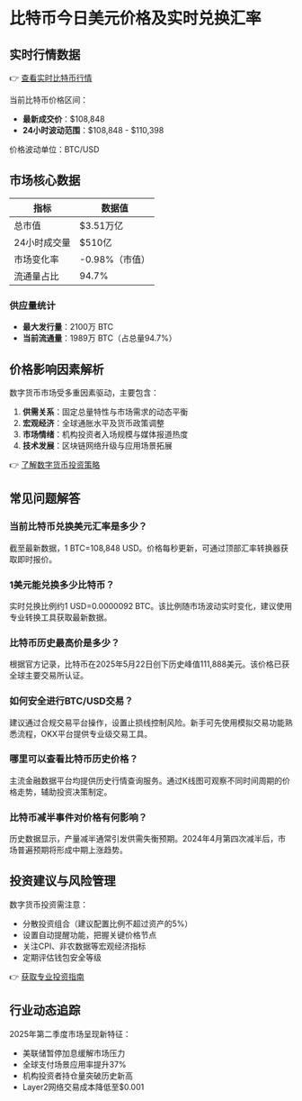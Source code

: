 # 比特币今日美元价格及实时兑换汇率

## 实时行情数据
👉 [查看实时比特币行情](https://bit.ly/okx_welcome)

当前比特币价格区间：
- **最新成交价**：$108,848
- **24小时波动范围**：$108,848 - $110,398

价格波动单位：BTC/USD

## 市场核心数据

| 指标          | 数据值          |
|---------------|----------------|
| 总市值        | $3.51万亿       |
| 24小时成交量  | $510亿          |
| 市场变化率      | -0.98%（市值）  |
| 流通量占比      | 94.7%          |

### 供应量统计
- **最大发行量**：2100万 BTC
- **当前流通量**：1989万 BTC（占总量94.7%）

## 价格影响因素解析

数字货币市场受多重因素驱动，主要包含：
1. **供需关系**：固定总量特性与市场需求的动态平衡
2. **宏观经济**：全球通胀水平及货币政策调整
3. **市场情绪**：机构投资者入场规模与媒体报道热度
4. **技术发展**：区块链网络升级与应用场景拓展

👉 [了解数字货币投资策略](https://bit.ly/okx_welcome)

## 常见问题解答

### 当前比特币兑换美元汇率是多少？
截至最新数据，1 BTC=108,848 USD。价格每秒更新，可通过顶部汇率转换器获取即时报价。

### 1美元能兑换多少比特币？
实时兑换比例约1 USD=0.0000092 BTC。该比例随市场波动实时变化，建议使用专业转换工具获取最新数据。

### 比特币历史最高价是多少？
根据官方记录，比特币在2025年5月22日创下历史峰值111,888美元。该价格已获全球主要交易所认证。

### 如何安全进行BTC/USD交易？
建议通过合规交易平台操作，设置止损线控制风险。新手可先使用模拟交易功能熟悉流程，OKX平台提供专业级交易工具。

### 哪里可以查看比特币历史价格？
主流金融数据平台均提供历史行情查询服务。通过K线图可观察不同时间周期的价格走势，辅助投资决策制定。

### 比特币减半事件对价格有何影响？
历史数据显示，产量减半通常引发供需失衡预期。2024年4月第四次减半后，市场普遍预期将形成中期上涨趋势。

## 投资建议与风险管理

数字货币投资需注意：
- 分散投资组合（建议配置比例不超过资产的5%）
- 设置自动提醒功能，把握关键价格节点
- 关注CPI、非农数据等宏观经济指标
- 定期评估钱包安全等级

👉 [获取专业投资指南](https://bit.ly/okx_welcome)

## 行业动态追踪

2025年第二季度市场呈现新特征：
- 美联储暂停加息缓解市场压力
- 全球支付场景应用率提升37%
- 机构投资者持仓量突破历史新高
- Layer2网络交易成本降低至$0.001
